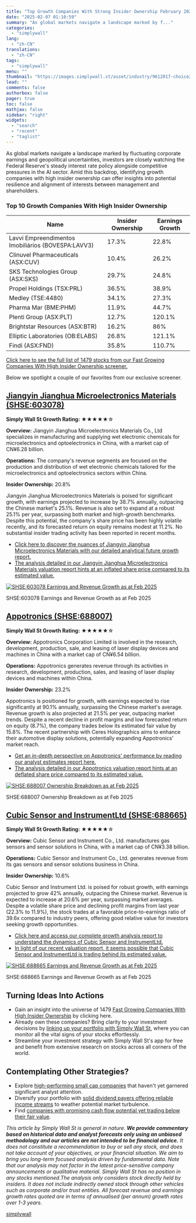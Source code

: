 ```yaml
---
title: "Top Growth Companies With Strong Insider Ownership February 2025"
date: "2025-02-07 01:10:59"
summary: "As global markets navigate a landscape marked by f..."
categories:
  - "simplywall"
lang:
  - "zh-CN"
translations:
  - "zh-CN"
tags:
  - "simplywall"
menu: ""
thumbnail: "https://images.simplywall.st/asset/industry/9612017-choice2-main-header/1585186662059"
lead: ""
comments: false
authorbox: false
pager: true
toc: false
mathjax: false
sidebar: "right"
widgets:
  - "search"
  - "recent"
  - "taglist"
---
```


As global markets navigate a landscape marked by fluctuating corporate earnings and geopolitical uncertainties, investors are closely watching the Federal Reserve's steady interest rate policy alongside competitive pressures in the AI sector. Amid this backdrop, identifying growth companies with high insider ownership can offer insights into potential resilience and alignment of interests between management and shareholders.

### Top 10 Growth Companies With High Insider Ownership

| **Name** | **Insider Ownership** | **Earnings Growth** |
| --- | --- | --- |
| Lavvi Empreendimentos Imobiliários (BOVESPA:LAVV3) | 17.3% | 22.8% |
| Clinuvel Pharmaceuticals (ASX:CUV) | 10.4% | 26.2% |
| SKS Technologies Group (ASX:SKS) | 29.7% | 24.8% |
| Propel Holdings (TSX:PRL) | 36.5% | 38.9% |
| Medley (TSE:4480) | 34.1% | 27.3% |
| Pharma Mar (BME:PHM) | 11.9% | 44.7% |
| Plenti Group (ASX:PLT) | 12.7% | 120.1% |
| Brightstar Resources (ASX:BTR) | 16.2% | 86% |
| Elliptic Laboratories (OB:ELABS) | 26.8% | 121.1% |
| Findi (ASX:FND) | 35.8% | 110.7% |

[Click here to see the full list of 1479 stocks from our Fast Growing Companies With High Insider Ownership screener.](https://simplywall.st/discover/investing-ideas/10228/fast-growing-stocks-with-high-insider-ownership/global)

Below we spotlight a couple of our favorites from our exclusive screener.

[Jiangyin Jianghua Microelectronics Materials (SHSE:603078)](https://simplywall.st/stocks/cn/materials/shse-603078/jiangyin-jianghua-microelectronics-materials-shares)
-----------------------------------------------------------------------------------------------------------------------------------------------------------------------

**Simply Wall St Growth Rating:** ★★★★★☆

**Overview:** Jiangyin Jianghua Microelectronics Materials Co., Ltd specializes in manufacturing and supplying wet electronic chemicals for microelectronics and optoelectronics in China, with a market cap of CN¥6.28 billion.

**Operations:** The company's revenue segments are focused on the production and distribution of wet electronic chemicals tailored for the microelectronics and optoelectronics sectors within China.

**Insider Ownership:** 20.8%

Jiangyin Jianghua Microelectronics Materials is poised for significant growth, with earnings projected to increase by 38.7% annually, outpacing the Chinese market's 25.1%. Revenue is also set to expand at a robust 25.1% per year, surpassing both market and high-growth benchmarks. Despite this potential, the company's share price has been highly volatile recently, and its forecasted return on equity remains modest at 11.2%. No substantial insider trading activity has been reported in recent months.

* [Click here to discover the nuances of Jiangyin Jianghua Microelectronics Materials with our detailed analytical future growth report.](https://simplywall.st/stocks/cn/materials/shse-603078/jiangyin-jianghua-microelectronics-materials-shares/future)
* [The analysis detailed in our Jiangyin Jianghua Microelectronics Materials valuation report hints at an inflated share price compared to its estimated value.](https://simplywall.st/stocks/cn/materials/shse-603078/jiangyin-jianghua-microelectronics-materials-shares/valuation)

[![SHSE:603078 Earnings and Revenue Growth as at Feb 2025](https://images.simplywall.st/company/b9f62b90-fefc-45a2-923e-a3e1d7720ad8/chart/earnings-and-revenue-growth)](https://simplywall.st/stocks/cn/materials/shse-603078/jiangyin-jianghua-microelectronics-materials-shares/future)

SHSE:603078 Earnings and Revenue Growth as at Feb 2025

[Appotronics (SHSE:688007)](https://simplywall.st/stocks/cn/tech/shse-688007/appotronics-shares)
------------------------------------------------------------------------------------------------

**Simply Wall St Growth Rating:** ★★★★★☆

**Overview:** Appotronics Corporation Limited is involved in the research, development, production, sale, and leasing of laser display devices and machines in China with a market cap of CN¥6.54 billion.

**Operations:** Appotronics generates revenue through its activities in research, development, production, sales, and leasing of laser display devices and machines within China.

**Insider Ownership:** 23.2%

Appotronics is positioned for growth, with earnings expected to rise significantly at 90.1% annually, surpassing the Chinese market's average. Revenue growth is also projected at 21.5% per year, outpacing market trends. Despite a recent decline in profit margins and low forecasted return on equity (8.7%), the company trades below its estimated fair value by 15.8%. The recent partnership with Ceres Holographics aims to enhance their automotive display solutions, potentially expanding Appotronics' market reach.

* [Get an in-depth perspective on Appotronics' performance by reading our analyst estimates report here.](https://simplywall.st/stocks/cn/tech/shse-688007/appotronics-shares/future)
* [The analysis detailed in our Appotronics valuation report hints at an deflated share price compared to its estimated value.](https://simplywall.st/stocks/cn/tech/shse-688007/appotronics-shares/valuation)

[![SHSE:688007 Ownership Breakdown as at Feb 2025](https://images.simplywall.st/company/cd854f79-cfe6-4aa4-9b6a-52a8c9cae0c6/chart/ownership-breakdown)](https://simplywall.st/stocks/cn/tech/shse-688007/appotronics-shares/ownership)

SHSE:688007 Ownership Breakdown as at Feb 2025

[Cubic Sensor and InstrumentLtd (SHSE:688665)](https://simplywall.st/stocks/cn/tech/shse-688665/cubic-sensor-and-instrumentltd-shares)
--------------------------------------------------------------------------------------------------------------------------------------

**Simply Wall St Growth Rating:** ★★★★★☆

**Overview:** Cubic Sensor and Instrument Co., Ltd. manufactures gas sensors and sensor solutions in China, with a market cap of CN¥3.38 billion.

**Operations:** Cubic Sensor and Instrument Co., Ltd. generates revenue from its gas sensors and sensor solutions business in China.

**Insider Ownership:** 10.6%

Cubic Sensor and Instrument Ltd. is poised for robust growth, with earnings projected to grow 42% annually, outpacing the Chinese market. Revenue is expected to increase at 20.6% per year, surpassing market averages. Despite a volatile share price and declining profit margins from last year (22.3% to 11.9%), the stock trades at a favorable price-to-earnings ratio of 39.6x compared to industry peers, offering good relative value for investors seeking growth opportunities.

* [Click here and access our complete growth analysis report to understand the dynamics of Cubic Sensor and InstrumentLtd.](https://simplywall.st/stocks/cn/tech/shse-688665/cubic-sensor-and-instrumentltd-shares/future)
* [In light of our recent valuation report, it seems possible that Cubic Sensor and InstrumentLtd is trading behind its estimated value.](https://simplywall.st/stocks/cn/tech/shse-688665/cubic-sensor-and-instrumentltd-shares/valuation)

[![SHSE:688665 Earnings and Revenue Growth as at Feb 2025](https://images.simplywall.st/company/53c2ebd4-9a6d-48e7-bd15-9d4671246604/chart/earnings-and-revenue-growth)](https://simplywall.st/stocks/cn/tech/shse-688665/cubic-sensor-and-instrumentltd-shares/future)

SHSE:688665 Earnings and Revenue Growth as at Feb 2025

Turning Ideas Into Actions
--------------------------

* Gain an insight into the universe of 1479 [Fast Growing Companies With High Insider Ownership](https://simplywall.st/discover/investing-ideas/10228/fast-growing-stocks-with-high-insider-ownership/global) by clicking here.
* Already own these companies? Bring clarity to your investment decisions by [linking up your portfolio with Simply Wall St](https://simplywall.st/features/portfolio), where you can monitor all the vital signs of your stocks effortlessly.
* Streamline your investment strategy with Simply Wall St's app for free and benefit from extensive research on stocks across all corners of the world.

Contemplating Other Strategies?
-------------------------------

* Explore [high-performing small cap companies](https://simplywall.st/discover/investing-ideas/152/undiscovered-gems-with-strong-fundamentals/global) that haven't yet garnered significant analyst attention.
* Diversify your portfolio with [solid dividend payers offering reliable income streams](https://simplywall.st/discover/investing-ideas/146/dividend-powerhouses-3-yield/global) to weather potential market turbulence.
* Find [companies with promising cash flow potential yet trading below their fair value](https://simplywall.st/discover/investing-ideas/168/undervalued-stocks-based-on-cash-flows/global).

 *This article by Simply Wall St is general in nature. **We provide commentary based on historical data
and analyst forecasts only using an unbiased methodology and our articles are not intended to be financial advice.** It does not constitute a recommendation to buy or sell any stock, and does not take account of your objectives, or your
financial situation. We aim to bring you long-term focused analysis driven by fundamental data.
Note that our analysis may not factor in the latest price-sensitive company announcements or qualitative material.
Simply Wall St has no position in any stocks mentioned.The analysis only considers stock directly held by insiders.
It does not include indirectly owned stock through other vehicles such as corporate and/or trust entities.
All forecast revenue and earnings growth rates quoted are in terms of annualised (per annum) growth rates over 1-3 years.*

[simplywall](https://simplywall.st/stocks/cn/tech/shse-688665/cubic-sensor-and-instrumentltd-shares/news/top-growth-companies-with-strong-insider-ownership-february-1)
